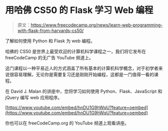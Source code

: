 # 用哈佛 CS50 的 Flask 学习 Web 编程

> 原文：<https://www.freecodecamp.org/news/learn-web-programming-with-flask-from-harvards-cs50/>

了解如何使用 Python 和 Flask 为 web 编程。

哈佛的 CS50 是世界上最受欢迎的计算机科学课程之一，我们将它发布在 freeCodeCamp 的无广告 YouTube 频道上。

这门课程以一种平易近人的方式涵盖了所有基本的计算机科学概念，对于初学者来说很容易理解。无论你是需要复习还是刚刚开始编程，这都是一门值得一看的课程。

在 David J. Malan 的讲座中，您将学习如何使用 Python、Flask、JavaScript 和 jQuery 编写 web 应用程序。

[https://www.youtube.com/embed/hnDU1G9hWqU?feature=oembed](https://www.youtube.com/embed/hnDU1G9hWqU?feature=oembed)

你也可以在 freeCodeCamp.org 的 YouTube 频道上观看讲座。‌
